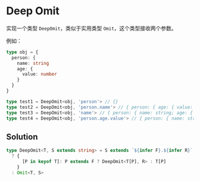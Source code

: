 # Deep Omit

实现一个类型 `DeepOmit`，类似于实用类型 `Omit`，这个类型接收两个参数。

例如：

```ts
type obj = {
  person: {
    name: string
    age: {
      value: number
    }
  }
}

type test1 = DeepOmit<obj, 'person'> // {}
type test2 = DeepOmit<obj, 'person.name'> // { person: { age: { value: number } } }
type test3 = DeepOmit<obj, 'name'> // { person: { name: string; age: { value: number } } }
type test4 = DeepOmit<obj, 'person.age.value'> // { person: { name: string; age: {} } }
```

## Solution

```ts
type DeepOmit<T, S extends string> = S extends `${infer F}.${infer R}`
  ? {
      [P in keyof T]: P extends F ? DeepOmit<T[P], R> : T[P]
    }
  : Omit<T, S>
```
